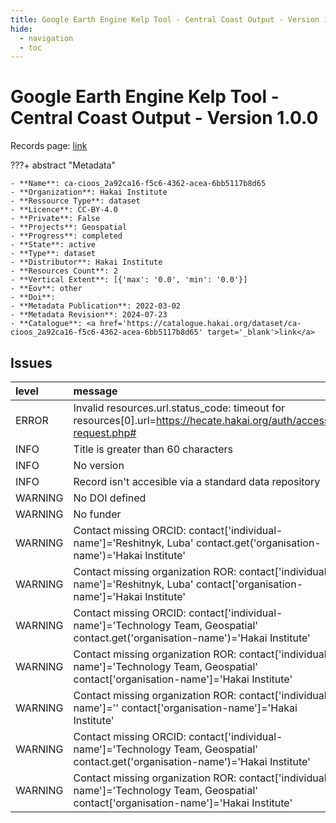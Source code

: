 ```yaml
---
title: Google Earth Engine Kelp Tool - Central Coast Output - Version 1.0.0
hide:
  - navigation
  - toc
---
```


# Google Earth Engine Kelp Tool - Central Coast Output - Version 1.0.0

Records page: <a href='https://catalogue.hakai.org/dataset/ca-cioos_2a92ca16-f5c6-4362-acea-6bb5117b8d65' target='_blank'>link</a>

???+ abstract "Metadata"

    - **Name**: ca-cioos_2a92ca16-f5c6-4362-acea-6bb5117b8d65 
    - **Organization**: Hakai Institute 
    - **Ressource Type**: dataset 
    - **Licence**: CC-BY-4.0 
    - **Private**: False 
    - **Projects**: Geospatial 
    - **Progress**: completed 
    - **State**: active 
    - **Type**: dataset 
    - **Distributor**: Hakai Institute 
    - **Resources Count**: 2 
    - **Vertical Extent**: [{'max': '0.0', 'min': '0.0'}] 
    - **Eov**: other 
    - **Doi**:  
    - **Metadata Publication**: 2022-03-02 
    - **Metadata Revision**: 2024-07-23 
    - **Catalogue**: <a href='https://catalogue.hakai.org/dataset/ca-cioos_2a92ca16-f5c6-4362-acea-6bb5117b8d65' target='_blank'>link</a> 

<div id='map'></div>




## Issues
| level   | message                                                                                                                                    |
|:--------|:-------------------------------------------------------------------------------------------------------------------------------------------|
| ERROR   | Invalid resources.url.status_code: timeout for resources[0].url=https://hecate.hakai.org/auth/access-request.php#                          |
| INFO    | Title is greater than 60 characters                                                                                                        |
| INFO    | No version                                                                                                                                 |
| INFO    | Record isn't accesible via a standard data repository                                                                                      |
| WARNING | No DOI defined                                                                                                                             |
| WARNING | No funder                                                                                                                                  |
| WARNING | Contact missing ORCID: contact['individual-name']='Reshitnyk, Luba' contact.get('organisation-name')='Hakai Institute'                     |
| WARNING | Contact missing organization ROR:  contact['individual-name']='Reshitnyk, Luba' contact['organisation-name']='Hakai Institute'             |
| WARNING | Contact missing ORCID: contact['individual-name']='Technology Team, Geospatial' contact.get('organisation-name')='Hakai Institute'         |
| WARNING | Contact missing organization ROR:  contact['individual-name']='Technology Team, Geospatial' contact['organisation-name']='Hakai Institute' |
| WARNING | Contact missing organization ROR:  contact['individual-name']='' contact['organisation-name']='Hakai Institute'                            |
| WARNING | Contact missing ORCID: contact['individual-name']='Technology Team, Geospatial' contact.get('organisation-name')='Hakai Institute'         |
| WARNING | Contact missing organization ROR:  contact['individual-name']='Technology Team, Geospatial' contact['organisation-name']='Hakai Institute' |


<script>
   document.addEventListener("DOMContentLoaded", function() {
    var map = L.map('map').setView([51.505, -125.09], 5);
    L.tileLayer('https://tile.openstreetmap.org/{z}/{x}/{y}.png', {
        maxZoom: 19,
        attribution: '&copy; <a href="http://www.openstreetmap.org/copyright">OpenStreetMap</a>'
    }).addTo(map);
    var geojsonFeature = {
        "type": "Feature",
        "properties": {
            "name" : "Google Earth Engine Kelp Tool - Central Coast Output - Version 1.0.0"
        },
        "geometry": {'type': 'Polygon', 'coordinates': [[[-130.35642493, 50.22213452], [-126.18162025, 50.22213452], [-126.18162025, 52.9911972], [-130.35642493, 52.9911972], [-130.35642493, 50.22213452]]]}
    }
    L.geoJSON(geojsonFeature).addTo(map);
   })
</script>